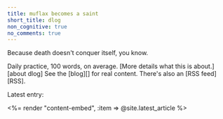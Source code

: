 ```yaml
---
title: muflax becomes a saint
short_title: dlog
non_cognitive: true
no_comments: true
---
```


Because death doesn't conquer itself, you know.

Daily practice, 100 words, on average. [More details what this is about.][about dlog] See the [blog][] for real content. There's also an [RSS feed][RSS].

Latest entry:

<%= render "content-embed", :item => @site.latest_article %>

